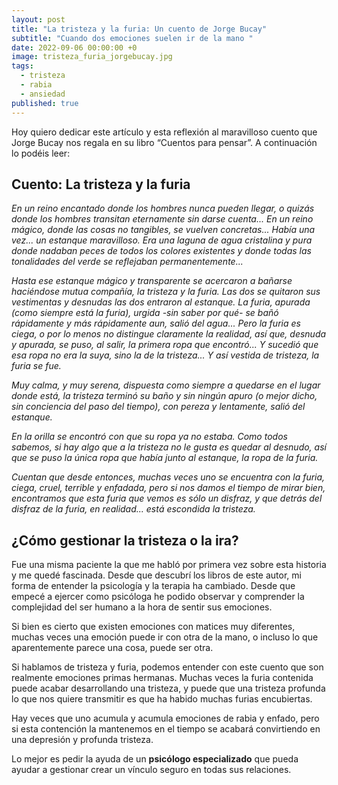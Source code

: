 ```yaml
---
layout: post
title: "La tristeza y la furia: Un cuento de Jorge Bucay"
subtitle: "Cuando dos emociones suelen ir de la mano "
date: 2022-09-06 00:00:00 +0
image: tristeza_furia_jorgebucay.jpg
tags:
  - tristeza
  - rabia
  - ansiedad
published: true
---
```


Hoy quiero dedicar este artículo y esta reflexión al maravilloso cuento que Jorge Bucay nos regala en su libro “Cuentos para pensar”. A continuación lo podéis leer:


<!-- more -->

## Cuento: La tristeza y la furia

*En un reino encantado donde los hombres nunca pueden llegar, o quizás donde los hombres transitan eternamente sin darse cuenta...
En un reino mágico, donde las cosas no tangibles, se vuelven concretas...
Había una vez... un estanque maravilloso.
Era una laguna de agua cristalina y pura donde nadaban peces de todos los colores existentes y donde todas las tonalidades del verde se reflejaban permanentemente...*

*Hasta ese estanque mágico y transparente se acercaron a bañarse haciéndose mutua compañía, la tristeza y la furia.
Las dos se quitaron sus vestimentas y desnudas las dos entraron al estanque.
La furia, apurada (como siempre está la furia), urgida -sin saber por qué- se bañó rápidamente y más rápidamente aun, salió del agua...
Pero la furia es ciega, o por lo menos no distingue claramente la realidad, así que, desnuda y apurada, se puso, al salir, la primera ropa que encontró...
Y sucedió que esa ropa no era la suya, sino la de la tristeza...
Y así vestida de tristeza, la furia se fue.*

*Muy calma, y muy serena, dispuesta como siempre a quedarse en el lugar donde está, la tristeza terminó su baño y sin ningún apuro (o mejor dicho, sin conciencia del paso del tiempo), con pereza y lentamente, salió del estanque.*

*En la orilla se encontró con que su ropa ya no estaba.
Como todos sabemos, si hay algo que a la tristeza no le gusta es quedar al desnudo, así que se puso la única ropa que había junto al estanque, la ropa de la furia.*

*Cuentan que desde entonces, muchas veces uno se encuentra con la furia, ciega, cruel, terrible y enfadada, pero si nos damos el tiempo de mirar bien, encontramos que esta furia que vemos es sólo un disfraz, y que detrás del disfraz de la furia, en realidad... está escondida la tristeza.*

## ¿Cómo gestionar la tristeza o la ira? 

Fue una misma paciente la que me habló por primera vez sobre esta historia y me quedé fascinada. Desde que descubrí los libros de este autor, mi forma de entender la psicología y la terapia ha cambiado. Desde que empecé a ejercer como psicóloga he podido observar y comprender la complejidad del ser humano a la hora de sentir sus emociones. 

Si bien es cierto que existen emociones con matices muy diferentes, muchas veces una emoción puede ir con otra de la mano, o incluso lo que aparentemente parece una cosa, puede ser otra. 


Si hablamos de tristeza y furia, podemos entender con este cuento que son realmente emociones primas hermanas. Muchas veces la furia contenida puede acabar desarrollando una tristeza, y puede que una tristeza profunda lo que nos quiere transmitir es que ha habido muchas furias encubiertas. 

Hay veces que uno acumula y acumula emociones de rabia y enfado, pero si esta contención la mantenemos en el tiempo se acabará convirtiendo en una depresión y profunda tristeza. 


Lo mejor es pedir la ayuda de un **psicólogo especializado** que pueda ayudar a gestionar  crear un vínculo seguro en todas sus relaciones. 


